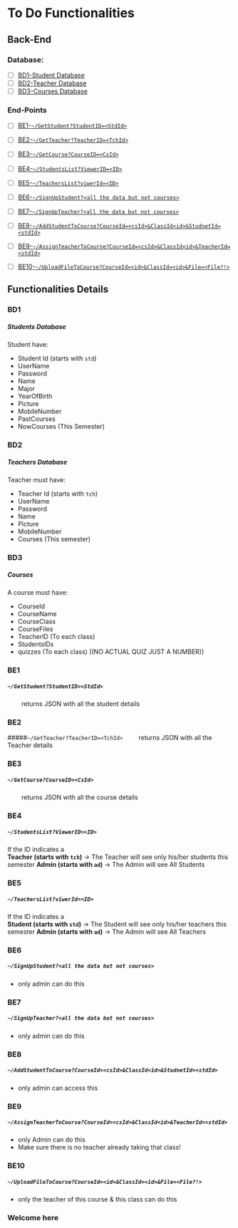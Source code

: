 
# To Do Functionalities 

## Back-End
### Database:
 - [ ] [BD1-Student Database ](#bd1)
 - [ ] [BD2-Teacher Database](#bd2)
 - [ ] [BD3-Courses Database](#bd3)

### End-Points
- [ ] [BE1-`~/GetStudent?StudentID=<StdId>`](#be1)
- [ ] [BE2-`~/GetTeacher?TeacherID=<TchId>`](#be2)
- [ ] [BE3-`~/GetCourse?CourseID=<CsId>`](#be3)
- [ ] [BE4-`~/StudentsList?ViewerID=<ID>`](#be4)
- [ ] [BE5-`~/TeachersList?viwerId=<ID>`](#be5)
- [ ] [BE6-`~/SignUpStudent?<all the data but not courses>`](#be6)
- [ ] [BE7-`~/SignUpTeacher?<all the data but not courses>`](#be7)
- [ ] [BE8-`~/AddStudentToCourse?CourseId=<csId>&ClassId<id>&StudnetId=<stdId>`](#be8)
- [ ] [BE9-`~/AssignTeacherToCourse?CourseId=<csId>&ClassId<id>&TeacherId=<stdId>`](#be9)
- [ ] [BE10-`~/UploadFileToCourse?CourseId=<id>&ClassId=<id>&File=<File?!>`](#be10)



## Functionalities Details
### BD1 
##### Students Database
Student have:
- Student Id (starts with `std`)
- UserName
- Password
- Name 
- Major
-  YearOfBirth
-  Picture
-  MobileNumber
-  PastCourses
-  NowCourses (This Semester)
### BD2 
##### Teachers Database
Teacher must have:
- Teacher Id (starts with `tch`)
- UserName
- Password
- Name
- Picture
- MobileNumber
- Courses (This semester)
### BD3 
##### Courses
A course must have:
- CourseId
- CourseName
- CourseClass
- CourseFiles
- TeacherID (To each class)
- StudentsIDs
- quizzes (To each class) ((NO ACTUAL QUIZ JUST A NUMBER))
### BE1 
##### `~/GetStudent?StudentID=<StdId>`
&nbsp;&nbsp;&nbsp;&nbsp;&nbsp;&nbsp;&nbsp;&nbsp;returns JSON with all the student details
### BE2 
#####`~/GetTeacher?TeacherID=<TchId>`
&nbsp;&nbsp;&nbsp;&nbsp;&nbsp;&nbsp;&nbsp;&nbsp;returns JSON with all the Teacher details
### BE3 
##### `~/GetCourse?CourseID=<CsId>`
&nbsp;&nbsp;&nbsp;&nbsp;&nbsp;&nbsp;&nbsp;&nbsp;returns JSON with all the course details
### BE4 
##### `~/StudentsList?ViewerID=<ID>`
If the ID indicates a  
**Teacher (starts with `tch`)** &rarr; The Teacher will see only his/her students this semester
**Admin (starts with `ad`)** &rarr; The Admin will see All Students
### BE5 
##### `~/TeachersList?viwerId=<ID>`
If the ID indicates a  
**Student (starts with `std`)** &rarr; The Student will see only his/her teachers this semester
**Admin (starts with `ad`)** &rarr; The Admin will see All Teachers
### BE6 
##### `~/SignUpStudent?<all the data but not courses>`
- only admin can do this
### BE7 
##### `~/SignUpTeacher?<all the data but not courses>`
- only admin can do this
### BE8 
##### `~/AddStudentToCourse?CourseId=<csId>&ClassId<id>&StudnetId=<stdId>`
- only admin can access this
### BE9 
##### `~/AssignTeacherToCourse?CourseId=<csId>&ClassId<id>&TeacherId=<stdId>`
- only Admin can do this
- Make sure there is no teacher already taking that class!

### BE10 
##### `~/UploadFileToCourse?CourseId=<id>&ClassId=<id>&File=<File?!>`
- only the teacher of this course & this class can do this

### Welcome here
